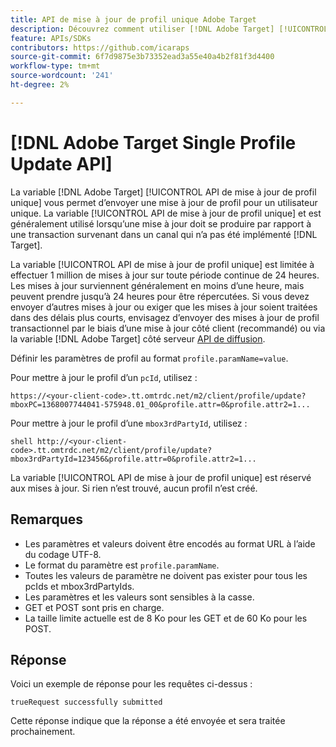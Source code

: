```yaml
---
title: API de mise à jour de profil unique Adobe Target
description: Découvrez comment utiliser [!DNL Adobe Target] [!UICONTROL API de mise à jour de profil unique] pour envoyer les données de profil d’un visiteur unique à [!DNL Target].
feature: APIs/SDKs
contributors: https://github.com/icaraps
source-git-commit: 6f7d9875e3b73352ead3a55e40a4b2f81f3d4400
workflow-type: tm+mt
source-wordcount: '241'
ht-degree: 2%

---
```


# [!DNL Adobe Target Single Profile Update API]

La variable [!DNL Adobe Target] [!UICONTROL API de mise à jour de profil unique] vous permet d’envoyer une mise à jour de profil pour un utilisateur unique. La variable [!UICONTROL API de mise à jour de profil unique] et est généralement utilisé lorsqu’une mise à jour doit se produire par rapport à une transaction survenant dans un canal qui n’a pas été implémenté [!DNL Target].

La variable [!UICONTROL API de mise à jour de profil unique] est limitée à effectuer 1 million de mises à jour sur toute période continue de 24 heures. Les mises à jour surviennent généralement en moins d’une heure, mais peuvent prendre jusqu’à 24 heures pour être répercutées. Si vous devez envoyer d’autres mises à jour ou exiger que les mises à jour soient traitées dans des délais plus courts, envisagez d’envoyer des mises à jour de profil transactionnel par le biais d’une mise à jour côté client (recommandé) ou via la variable [!DNL Adobe Target] côté serveur [API de diffusion](/help/dev/implement/delivery-api/overview.md).

Définir les paramètres de profil au format `profile.paramName=value`.

Pour mettre à jour le profil d’un `pcId`, utilisez :

``````
https://<your-client-code>.tt.omtrdc.net/m2/client/profile/update?mboxPC=1368007744041-575948.01_00&profile.attr=0&profile.attr2=1...
``````

Pour mettre à jour le profil d’une `mbox3rdPartyId`, utilisez :

``````
shell http://<your-client-code>.tt.omtrdc.net/m2/client/profile/update?mbox3rdPartyId=123456&profile.attr=0&profile.attr2=1...
``````

La variable [!UICONTROL API de mise à jour de profil unique] est réservé aux mises à jour. Si rien n’est trouvé, aucun profil n’est créé.

## Remarques

* Les paramètres et valeurs doivent être encodés au format URL à l’aide du codage UTF-8.
* Le format du paramètre est `profile.paramName`.
* Toutes les valeurs de paramètre ne doivent pas exister pour tous les pcIds et mbox3rdPartyIds.
* Les paramètres et les valeurs sont sensibles à la casse.
* GET et POST sont pris en charge.
* La taille limite actuelle est de 8 Ko pour les GET et de 60 Ko pour les POST.

## Réponse

Voici un exemple de réponse pour les requêtes ci-dessus :

`trueRequest successfully submitted`

Cette réponse indique que la réponse a été envoyée et sera traitée prochainement.